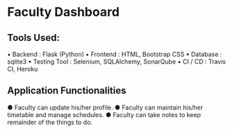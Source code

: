 # Faculty Dashboard
## Tools Used: 
▪	Backend : Flask (Python)
▪	Frontend : HTML, Bootstrap CSS
▪	Database : sqlite3
▪	Testing Tool : Selenium, SQLAlchemy, SonarQube
▪	CI / CD : Travis CI, Heroku
## Application Functionalities
●	Faculty can update his/her profile.
●	Faculty can maintain his/her timetable and manage schedules.
●	Faculty can take notes to keep remainder of the things to do.
